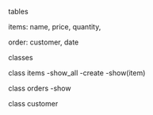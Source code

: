 tables

items: name, price, quantity,

order: customer, date


classes

class items
-show_all
-create
-show(item)

class orders
-show



class customer

